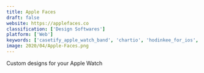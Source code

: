 ```yaml
---
title: Apple Faces
draft: false 
website: https://applefaces.co
classification: ['Design Softwares']
platform: ['Web']
keywords: ['casetify_apple_watch_band', 'chartio', 'hodinkee_for_ios', 'hey_andy', 'metabase', 'mode', 'moodle', 'nomad_apple_watch_stand', 'nomad_strap_for_apple_watch', 'reserve_strap', 'telhart', 'watchaware', 'what_watch', 'zenefits']
image: 2020/04/Apple-Faces.png
---
```

Custom designs for your Apple Watch